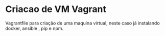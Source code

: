 # Criacao de VM Vagrant
Vagrantfile para criação de uma maquina virtual, neste caso já instalando docker, ansible , pip e npm.
